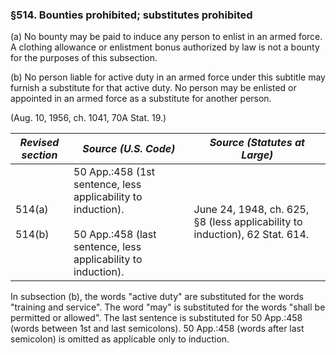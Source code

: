 ### §514. Bounties prohibited; substitutes prohibited ###

(a) No bounty may be paid to induce any person to enlist in an armed force. A clothing allowance or enlistment bonus authorized by law is not a bounty for the purposes of this subsection.

(b) No person liable for active duty in an armed force under this subtitle may furnish a substitute for that active duty. No person may be enlisted or appointed in an armed force as a substitute for another person.

(Aug. 10, 1956, ch. 1041, 70A Stat. 19.)

|  *Revised section*   |                                                       *Source (U.S. Code)*                                                        |                       *Source (Statutes at Large)*                        |
|----------------------|-----------------------------------------------------------------------------------------------------------------------------------|---------------------------------------------------------------------------|
|514(a)<br/><br/>514(b)|50 App.:458 (1st sentence, less applicability to induction).<br/><br/>50 App.:458 (last sentence, less applicability to induction).|June 24, 1948, ch. 625, §8 (less applicability to induction), 62 Stat. 614.|

In subsection (b), the words "active duty" are substituted for the words "training and service". The word "may" is substituted for the words "shall be permitted or allowed". The last sentence is substituted for 50 App.:458 (words between 1st and last semicolons). 50 App.:458 (words after last semicolon) is omitted as applicable only to induction.